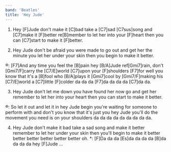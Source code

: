 ```yaml
---
band: 'Beatles'
title: 'Hey Jude'
---
```


1. Hey [F]Jude don't make it [C]bad
take a [C7]sad [C7sus]song and [C7]make it [F]better
re[B]member to let her into your [F]heart
then you can [C7]start to make it [F]better.

2. Hey Jude don't be afraid
you were made to go out and get her
the minute you let her under your skin
then you begin to make it better.

®: [F7]And any time you feel the [B]pain hey [B/A]Jude ref[Gmi7]rain,
don't [Gmi7/F]carry the [C7/E]world [C7]upon your [F]shoulders
[F7]for well you know that it's a [B]fool who [B/A]plays it [Gmi7]cool
by [Gmi7/F]making his [C7/E]world a [C7]little [F]colder
da da da [F7]da da da da [C7]da da.

3. Hey Jude don't let me down
you have found her now go and get her
remember to let her into your heart
then you can start to make it better.

®: So let it out and let it in hey Jude begin
you're waiting for someone to perform with
and don't you know that it's just you hey Jude you'll do
the movement you need is on your shoulders
da da da da da da da da da.

4. Hey Jude don't make it bad
take a sad song and make it better
remember to let her under your skin
then you'll begin to make it better
better better better better better oh.
*: [F]Da da da [Es]da da da da [B]da da da da hey [F]Jude ...